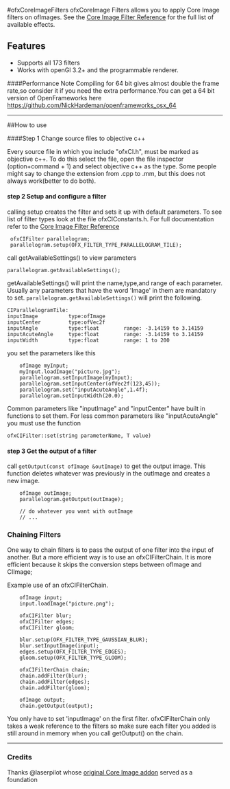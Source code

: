 #ofxCoreImageFilters
ofxCoreImage Filters allows you to apply Core Image filters on ofImages. See the [Core Image Filter Reference](https://developer.apple.com/library/mac/documentation/graphicsimaging/reference/CoreImageFilterReference/Reference/reference.html) for the full list of available effects.

## Features

* Supports all 173 filters
* Works with openGl 3.2+ and the programmable renderer.

####Performance Note
Compiling for 64 bit gives almost double the frame rate,so consider it if you need the extra performance.You can get a 64 bit version of OpenFrameworks here <https://github.com/NickHardeman/openframeworks_osx_64>

***

##How to use 

####Step 1 Change source files to objective c++

Every source file in which you include "ofxCI.h", must be marked as objective c++. To do this select the file, open the file inspector (option+command + 1) and select objective c++ as the type. Some people might say to change the extension from .cpp to .mm, but this does not always work(better to do both). 

#### step 2 Setup and configure a filter
calling setup creates the filter and sets it up with default parameters. To see list of filter types look at the file ofxCIConstants.h. For full documentation refer to the [Core Image Filter Reference](https://developer.apple.com/library/mac/documentation/graphicsimaging/reference/CoreImageFilterReference/Reference/reference.html)

```
 ofxCIFilter parallelogram;
 parallelogram.setup(OFX_FILTER_TYPE_PARALLELOGRAM_TILE);
```

call getAvailableSettings() to view parameters

	parallelogram.getAvailableSettings();

getAvailableSettings() will print the name,type,and range of each parameter. Usually any parameters that have the word 'Image' in them are mandatory to set. `parallelogram.getAvailableSettings()` will print the following.

	CIParallelogramTile:
	inputImage          type:ofImage
	inputCenter         type:ofVec2f
	inputAngle          type:float        range: -3.14159 to 3.14159
	inputAcuteAngle     type:float        range: -3.14159 to 3.14159
	inputWidth          type:float        range: 1 to 200

you set the parameters like this

``` 
	ofImage myInput;
    myInput.loadImage("picture.jpg");
    parallelogram.setInputImage(myInput);
    parallelogram.setInputCenter(ofVec2f(123,45));
    parallelogram.set("inputAcuteAngle",1.4f);
    parallelogram.setInputWidth(20.0);
```    
Common parameters like "inputImage" and "inputCenter" have built in functions to set them. For less common parameters like "inputAcuteAngle" you must use the function 



```
ofxCIFilter::set(string parameterName, T value)
```

#### step 3 Get the output of a filter

call `getOutput(const ofImage &outImage)` to get the output image. This function deletes whatever was previously in the outImage and creates a new image.

```
	ofImage outImage;
    parallelogram.getOutput(outImage);
    
    // do whatever you want with outImage
    // ...

```

### Chaining Filters
One way to chain filters is to pass the output of one filter into the input of another. But a more efficient way is to use an ofxCIFilterChain. It is more efficient because it skips the conversion steps between ofImage and CIImage;

Example use of an ofxCIFilterChain.

```
	ofImage input;
    input.loadImage("picture.png");
    
    ofxCIFilter blur;
    ofxCIFilter edges;
    ofxCIFilter gloom;
    
    blur.setup(OFX_FILTER_TYPE_GAUSSIAN_BLUR);
    blur.setInputImage(input);
    edges.setup(OFX_FILTER_TYPE_EDGES);
    gloom.setup(OFX_FILTER_TYPE_GLOOM);

    ofxCIFilterChain chain;
    chain.addFilter(blur);
    chain.addFilter(edges);
    chain.addFilter(gloom);
    
    ofImage output;
    chain.getOutput(output);
```
You only have to set 'inputImage' on the first filter. ofxCIFilterChain only takes a weak reference to the filters so make sure each filter you added is still around in memory when you call getOutput() on the chain.
___
### Credits
Thanks @laserpilot whose [original Core Image addon](https://github.com/laserpilot/ofxCoreImage) served as a foundation






  




